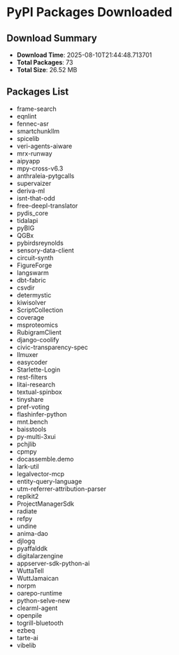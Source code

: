 # PyPI Packages Downloaded

## Download Summary
- **Download Time**: 2025-08-10T21:44:48.713701
- **Total Packages**: 73
- **Total Size**: 26.52 MB

## Packages List
- frame-search
- eqnlint
- fennec-asr
- smartchunkllm
- spicelib
- veri-agents-aiware
- mrx-runway
- aipyapp
- mpy-cross-v6.3
- anthraleia-pytgcalls
- supervaizer
- deriva-ml
- isnt-that-odd
- free-deepl-translator
- pydis_core
- tidalapi
- pyBIG
- QGBx
- pybirdsreynolds
- sensory-data-client
- circuit-synth
- FigureForge
- langswarm
- dbt-fabric
- csvdir
- determystic
- kiwisolver
- ScriptCollection
- coverage
- msproteomics
- RubigramClient
- django-coolify
- civic-transparency-spec
- llmuxer
- easycoder
- Starlette-Login
- rest-filters
- litai-research
- textual-spinbox
- tinyshare
- pref-voting
- flashinfer-python
- mnt.bench
- baisstools
- py-multi-3xui
- pchjlib
- cpmpy
- docassemble.demo
- lark-util
- legalvector-mcp
- entity-query-language
- utm-referrer-attribution-parser
- replkit2
- ProjectManagerSdk
- radiate
- refpy
- undine
- anima-dao
- djlogq
- pyaffalddk
- digitalarzengine
- appserver-sdk-python-ai
- WuttaTell
- WuttJamaican
- norpm
- oarepo-runtime
- python-selve-new
- clearml-agent
- openpile
- togrill-bluetooth
- ezbeq
- tarte-ai
- vibelib
